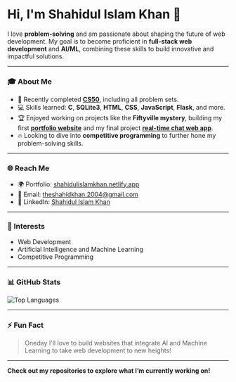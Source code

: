 # Hi, I'm Shahidul Islam Khan 👋

I love **problem-solving** and am passionate about shaping the future of web development. My goal is to become proficient in **full-stack web development** and **AI/ML**, combining these skills to build innovative and impactful solutions.

---

### 🎓 About Me
- 🌟 Recently completed **[CS50](https://cs50.harvard.edu/x/2024/)**, including all problem sets.
- 💻 Skills learned: **C**, **SQLite3**, **HTML**, **CSS**, **JavaScript**, **Flask**, and more.
- 🏆 Enjoyed working on projects like the **Fiftyville mystery**, building my first **[portfolio website](https://shahidulislamkhan.netlify.app/)** and my final project **[real-time chat web app](https://chat003.netlify.app/chat)**.
- 🔥 Looking to dive into **competitive programming** to further hone my problem-solving skills.

---

### 🌐 Reach Me
- 🌍 Portfolio: [shahidulislamkhan.netlify.app](https://shahidulislamkhan.netlify.app/)
- 📧 Email: [theshahidkhan.2004@gmail.com](mailto:theshahidkhan.2004@gmail.com)
- 💼 LinkedIn: [Shahidul Islam Khan](https://www.linkedin.com/in/shahidul-islam-khan-118810329/)

---

### 🚀 Interests
- Web Development
- Artificial Intelligence and Machine Learning
- Competitive Programming

---

### 📊 GitHub Stats

![Top Languages](https://github-readme-stats.vercel.app/api/top-langs/?username=Shahidul-Khan2004&layout=compact&theme=radical)


---

### ⚡ Fun Fact
> Oneday I'll love to build websites that integrate AI and Machine Learning to take web development to new heights!

---

**Check out my repositories to explore what I’m currently working on!**

